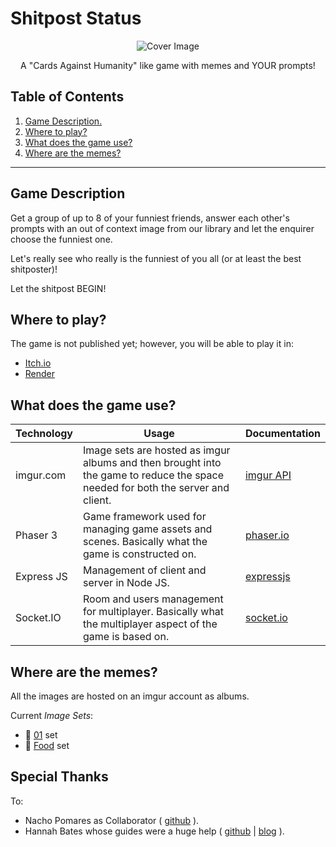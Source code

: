 # Shitpost Status

<p align="center">
  <img src="https://img.itch.zone/aW1nLzEzMjAyNzkwLnBuZw==/x150/08hMnI.png" alt="Cover Image" />
</p>

<p align="center">A "Cards Against Humanity" like game with memes and YOUR prompts!</p>

## Table of Contents

1. [ Game Description. ](#desc)
2. [ Where to play? ](#where)
3. [ What does the game use? ](#how)
4. [ Where are the memes? ](#memes)

<hr>

<a name="desc"></a>
## Game Description

Get a group of up to 8 of your funniest friends, answer each other's prompts with an out of context image from our library and let the enquirer choose the funniest one.

Let's really see who really is the funniest of you all (or at least the best shitposter)!

Let the shitpost BEGIN!


<a name="where"></a>
## Where to play?

The game is not published yet; however, you will be able to play it in:
+ [Itch.io](https://ph0nsy.itch.io/shitpost-status)
+ [Render](https://shitpost-status.onrender.com/)

<a name="how"></a>
## What does the game use?

| Technology | Usage                                                                                                                           | Documentation                                     |
|------------|---------------------------------------------------------------------------------------------------------------------------------|---------------------------------------------------|
| imgur.com  | Image sets are hosted as imgur albums and then brought into the game to reduce the space needed for both the server and client. | [imgur API](https://apidocs.imgur.com/)           |
| Phaser 3   | Game framework used for managing game assets and scenes. Basically what the game is constructed on.                             | [phaser.io](https://phaser.io/learn)              |
| Express JS | Management of client and server in Node JS.                                                                                     | [expressjs](https://expressjs.com/en/4x/api.html) |
| Socket.IO  | Room and users management for multiplayer. Basically what the multiplayer aspect of the game is based on.                       | [socket.io](https://socket.io/)                   |

<a name="memes"></a>
## Where are the memes?

All the images are hosted on an imgur account as albums. 

Current _Image Sets_:

+ 🥇 [01](https://imgur.com/a/JOd3bxM) set
+ 🍖 [Food](https://imgur.com/a/rWug7tX) set

## Special Thanks

To:

+ Nacho Pomares as Collaborator ( <a href="https://github.com/NachoPomares">github</a> ).
+ Hannah Bates whose guides were a huge help ( <a href="https://github.com/hannahrobot" style="background-color:white">github</a> | <a href="https://hannahrobot.com/">blog</a> ).
